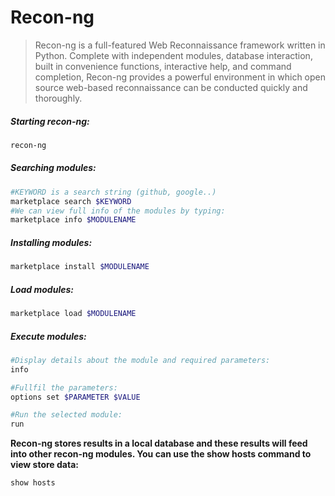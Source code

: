 # Recon-ng
> Recon-ng is a full-featured Web Reconnaissance framework written in Python. Complete with independent modules, database interaction, built in convenience functions, interactive help, and command completion, Recon-ng provides a powerful environment in which open source web-based reconnaissance can be conducted quickly and thoroughly.

##### Starting recon-ng:

```bash
recon-ng
```

##### Searching modules:
```bash
#KEYWORD is a search string (github, google..)
marketplace search $KEYWORD
#We can view full info of the modules by typing:
marketplace info $MODULENAME
```

##### Installing modules:
```bash
marketplace install $MODULENAME
```

##### Load modules:
```bash
marketplace load $MODULENAME
```

##### Execute modules:
```bash
#Display details about the module and required parameters:
info

#Fullfil the parameters:
options set $PARAMETER $VALUE

#Run the selected module:
run
```

**Recon-ng stores results in a local database and these results will feed into other recon-ng modules. You can use the show hosts command to view store data:**
```bash
show hosts
```
